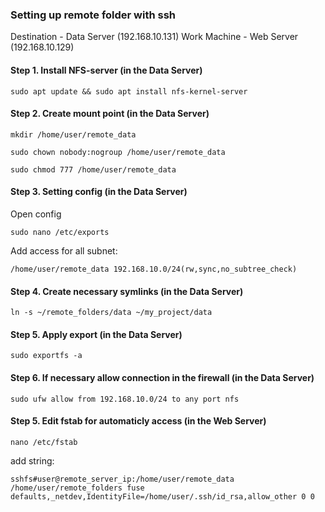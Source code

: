 ### Setting up remote folder with ssh

Destination - Data Server (192.168.10.131)
Work Machine - Web Server (192.168.10.129)


#### Step 1. Install NFS-server (in the Data Server)

```
sudo apt update && sudo apt install nfs-kernel-server
```

#### Step 2. Create mount point (in the Data Server)

```
mkdir /home/user/remote_data
```
```
sudo chown nobody:nogroup /home/user/remote_data
```
```
sudo chmod 777 /home/user/remote_data
```

#### Step 3. Setting config (in the Data Server)

Open config

```
sudo nano /etc/exports
```

Add access for all subnet:

```
/home/user/remote_data 192.168.10.0/24(rw,sync,no_subtree_check)
```

#### Step 4. Create necessary symlinks (in the Data Server)

```
ln -s ~/remote_folders/data ~/my_project/data
```

#### Step 5. Apply export (in the Data Server)

```
sudo exportfs -a
```

#### Step 6. If necessary allow connection in the firewall (in the Data Server)

```
sudo ufw allow from 192.168.10.0/24 to any port nfs

```

#### Step 5. Edit fstab for automaticly access (in the Web Server)

```
nano /etc/fstab
```

add string:

```
sshfs#user@remote_server_ip:/home/user/remote_data /home/user/remote_folders fuse defaults,_netdev,IdentityFile=/home/user/.ssh/id_rsa,allow_other 0 0
```
